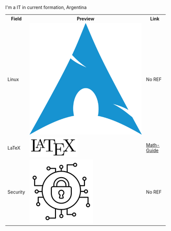 I'm a IT in current formation, Argentina


<div align="center">
<table>
<tr>
	<th> Field </th>
	<th> Preview </th>
	<th> Link </th>
</tr>
<tr>
	<td>Linux</td>
        <td><img " src="https://github.com/AlejandroCsharp/AlejandroCsharp/blob/main/assets/1d56c73599ac59f627d64a865ecae7fe%20(1).png"></td>
	<td>No REF</td>
	
</tr>
<tr>
	<td>LaTeX</td>
	<td><img width="150px" src="https://github.com/AlejandroCsharp/AlejandroCsharp/blob/main/assets/LaTeX_logo.svg.png"></td>
	<td><a href="https://github.com/AlejandroCsharp/Math-Guide">Math-Guide</a>
</tr>
<tr>
	<td>Security</td>
	<td><img widht="100px" src="https://github.com/AlejandroCsharp/AlejandroCsharp/blob/main/assets/1382336-200.png"></td>
        <td>No REF</td>

</tr>
</table>

</div>

